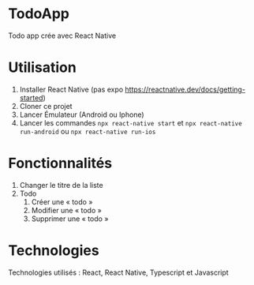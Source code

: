 # TodoApp

Todo app crée avec React Native

# Utilisation

1. Installer React Native (pas expo https://reactnative.dev/docs/getting-started)
2. Cloner ce projet
3. Lancer Émulateur (Android ou Iphone)
4. Lancer les commandes `npx react-native start` et `npx react-native run-android` ou `npx react-native run-ios`

# Fonctionnalités

1. Changer le titre de la liste
2. Todo
   1. Créer une « todo »
   2. Modifier une « todo »
   3. Supprimer une « todo »

# Technologies

Technologies utilisés : React, React Native, Typescript et Javascript
